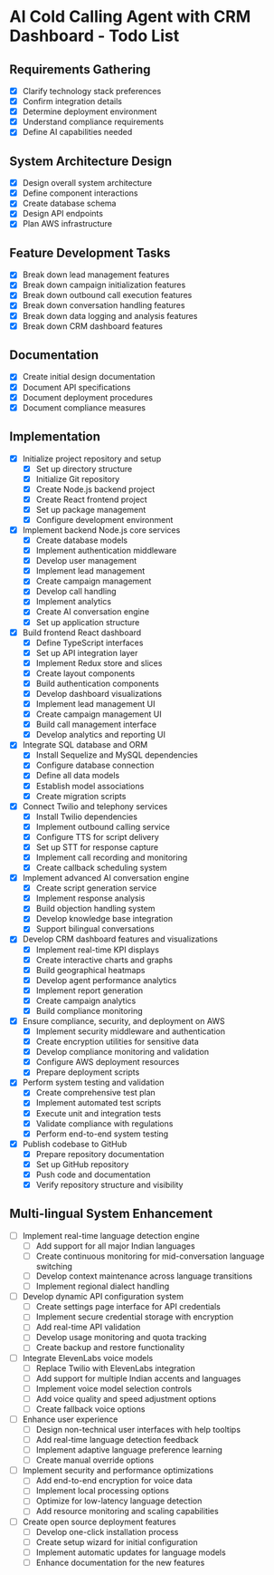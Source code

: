 # AI Cold Calling Agent with CRM Dashboard - Todo List

## Requirements Gathering
- [x] Clarify technology stack preferences
- [x] Confirm integration details
- [x] Determine deployment environment
- [x] Understand compliance requirements
- [x] Define AI capabilities needed

## System Architecture Design
- [x] Design overall system architecture
- [x] Define component interactions
- [x] Create database schema
- [x] Design API endpoints
- [x] Plan AWS infrastructure

## Feature Development Tasks
- [x] Break down lead management features
- [x] Break down campaign initialization features
- [x] Break down outbound call execution features
- [x] Break down conversation handling features
- [x] Break down data logging and analysis features
- [x] Break down CRM dashboard features

## Documentation
- [x] Create initial design documentation
- [x] Document API specifications
- [x] Document deployment procedures
- [x] Document compliance measures

## Implementation
- [x] Initialize project repository and setup
  - [x] Set up directory structure
  - [x] Initialize Git repository
  - [x] Create Node.js backend project
  - [x] Create React frontend project
  - [x] Set up package management
  - [x] Configure development environment
- [x] Implement backend Node.js core services
  - [x] Create database models
  - [x] Implement authentication middleware
  - [x] Develop user management
  - [x] Implement lead management
  - [x] Create campaign management
  - [x] Develop call handling
  - [x] Implement analytics
  - [x] Create AI conversation engine
  - [x] Set up application structure
- [x] Build frontend React dashboard
  - [x] Define TypeScript interfaces
  - [x] Set up API integration layer
  - [x] Implement Redux store and slices
  - [x] Create layout components
  - [x] Build authentication components
  - [x] Develop dashboard visualizations
  - [x] Implement lead management UI
  - [x] Create campaign management UI
  - [x] Build call management interface
  - [x] Develop analytics and reporting UI
- [x] Integrate SQL database and ORM
  - [x] Install Sequelize and MySQL dependencies
  - [x] Configure database connection
  - [x] Define all data models
  - [x] Establish model associations
  - [x] Create migration scripts
- [x] Connect Twilio and telephony services
  - [x] Install Twilio dependencies
  - [x] Implement outbound calling service
  - [x] Configure TTS for script delivery
  - [x] Set up STT for response capture
  - [x] Implement call recording and monitoring
  - [x] Create callback scheduling system
- [x] Implement advanced AI conversation engine
  - [x] Create script generation service
  - [x] Implement response analysis
  - [x] Build objection handling system
  - [x] Develop knowledge base integration
  - [x] Support bilingual conversations
- [x] Develop CRM dashboard features and visualizations
  - [x] Implement real-time KPI displays
  - [x] Create interactive charts and graphs
  - [x] Build geographical heatmaps
  - [x] Develop agent performance analytics
  - [x] Implement report generation
  - [x] Create campaign analytics
  - [x] Build compliance monitoring
- [x] Ensure compliance, security, and deployment on AWS
  - [x] Implement security middleware and authentication
  - [x] Create encryption utilities for sensitive data
  - [x] Develop compliance monitoring and validation
  - [x] Configure AWS deployment resources
  - [x] Prepare deployment scripts
- [x] Perform system testing and validation
  - [x] Create comprehensive test plan
  - [x] Implement automated test scripts
  - [x] Execute unit and integration tests
  - [x] Validate compliance with regulations
  - [x] Perform end-to-end system testing
- [x] Publish codebase to GitHub
  - [x] Prepare repository documentation
  - [x] Set up GitHub repository
  - [x] Push code and documentation
  - [x] Verify repository structure and visibility

## Multi-lingual System Enhancement
- [ ] Implement real-time language detection engine
  - [ ] Add support for all major Indian languages
  - [ ] Create continuous monitoring for mid-conversation language switching
  - [ ] Develop context maintenance across language transitions
  - [ ] Implement regional dialect handling
- [ ] Develop dynamic API configuration system
  - [ ] Create settings page interface for API credentials
  - [ ] Implement secure credential storage with encryption
  - [ ] Add real-time API validation
  - [ ] Develop usage monitoring and quota tracking
  - [ ] Create backup and restore functionality
- [ ] Integrate ElevenLabs voice models
  - [ ] Replace Twilio with ElevenLabs integration
  - [ ] Add support for multiple Indian accents and languages
  - [ ] Implement voice model selection controls
  - [ ] Add voice quality and speed adjustment options
  - [ ] Create fallback voice options
- [ ] Enhance user experience
  - [ ] Design non-technical user interfaces with help tooltips
  - [ ] Add real-time language detection feedback
  - [ ] Implement adaptive language preference learning
  - [ ] Create manual override options
- [ ] Implement security and performance optimizations
  - [ ] Add end-to-end encryption for voice data
  - [ ] Implement local processing options
  - [ ] Optimize for low-latency language detection
  - [ ] Add resource monitoring and scaling capabilities
- [ ] Create open source deployment features
  - [ ] Develop one-click installation process
  - [ ] Create setup wizard for initial configuration
  - [ ] Implement automatic updates for language models
  - [ ] Enhance documentation for the new features

